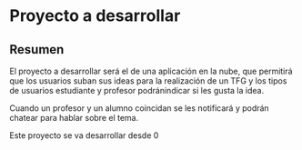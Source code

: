 # Proyecto a desarrollar

## Resumen
El proyecto a desarrollar será el de una aplicación en la nube, que permitirá que los usuarios suban sus ideas 
para la realización de un TFG y los tipos de usuarios estudiante y profesor podránindicar si les gusta la idea.

Cuando un profesor y un alumno coincidan se les notificará y podrán chatear para hablar sobre el tema.

Este proyecto se va desarrollar desde 0
